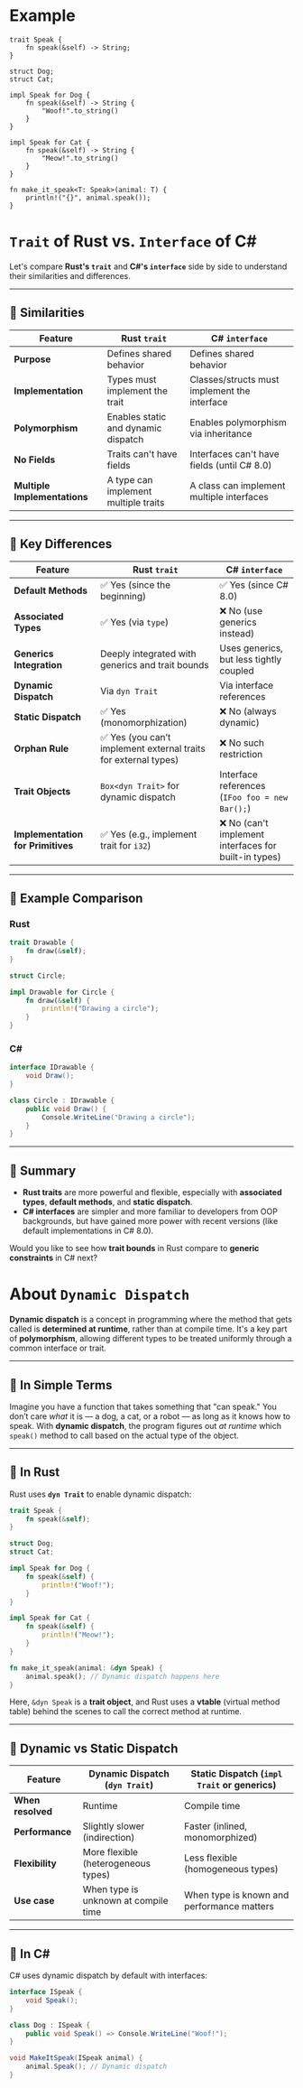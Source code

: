 # Example
```
trait Speak {
    fn speak(&self) -> String;
}

struct Dog;
struct Cat;

impl Speak for Dog {
    fn speak(&self) -> String {
        "Woof!".to_string()
    }
}

impl Speak for Cat {
    fn speak(&self) -> String {
        "Meow!".to_string()
    }
}

fn make_it_speak<T: Speak>(animal: T) {
    println!("{}", animal.speak());
}
```

# `Trait` of Rust vs. `Interface` of C#
Let's compare **Rust's `trait`** and **C#'s `interface`** side by side to understand their similarities and differences.

---

## 🔶 Similarities

| Feature | Rust `trait` | C# `interface` |
|--------|---------------|----------------|
| **Purpose** | Defines shared behavior | Defines shared behavior |
| **Implementation** | Types must implement the trait | Classes/structs must implement the interface |
| **Polymorphism** | Enables static and dynamic dispatch | Enables polymorphism via inheritance |
| **No Fields** | Traits can't have fields | Interfaces can't have fields (until C# 8.0) |
| **Multiple Implementations** | A type can implement multiple traits | A class can implement multiple interfaces |

---

## 🔷 Key Differences

| Feature | Rust `trait` | C# `interface` |
|--------|---------------|----------------|
| **Default Methods** | ✅ Yes (since the beginning) | ✅ Yes (since C# 8.0) |
| **Associated Types** | ✅ Yes (via `type`) | ❌ No (use generics instead) |
| **Generics Integration** | Deeply integrated with generics and trait bounds | Uses generics, but less tightly coupled |
| **Dynamic Dispatch** | Via `dyn Trait` | Via interface references |
| **Static Dispatch** | ✅ Yes (monomorphization) | ❌ No (always dynamic) |
| **Orphan Rule** | ✅ Yes (you can’t implement external traits for external types) | ❌ No such restriction |
| **Trait Objects** | `Box<dyn Trait>` for dynamic dispatch | Interface references (`IFoo foo = new Bar();`) |
| **Implementation for Primitives** | ✅ Yes (e.g., implement trait for `i32`) | ❌ No (can't implement interfaces for built-in types) |

---

## 🧪 Example Comparison

### Rust

```rust
trait Drawable {
    fn draw(&self);
}

struct Circle;

impl Drawable for Circle {
    fn draw(&self) {
        println!("Drawing a circle");
    }
}
```

### C#

```csharp
interface IDrawable {
    void Draw();
}

class Circle : IDrawable {
    public void Draw() {
        Console.WriteLine("Drawing a circle");
    }
}
```

---

## 🧠 Summary

- **Rust traits** are more powerful and flexible, especially with **associated types**, **default methods**, and **static dispatch**.
- **C# interfaces** are simpler and more familiar to developers from OOP backgrounds, but have gained more power with recent versions (like default implementations in C# 8.0).

Would you like to see how **trait bounds** in Rust compare to **generic constraints** in C# next?

# About `Dynamic Dispatch`

**Dynamic dispatch** is a concept in programming where the method that gets called is **determined at runtime**, rather than at compile time. It's a key part of **polymorphism**, allowing different types to be treated uniformly through a common interface or trait.

---

## 🧠 In Simple Terms

Imagine you have a function that takes something that "can speak." You don’t care *what* it is — a dog, a cat, or a robot — as long as it knows how to speak. With **dynamic dispatch**, the program figures out *at runtime* which `speak()` method to call based on the actual type of the object.

---

## 🔧 In Rust

Rust uses **`dyn Trait`** to enable dynamic dispatch:

```rust
trait Speak {
    fn speak(&self);
}

struct Dog;
struct Cat;

impl Speak for Dog {
    fn speak(&self) {
        println!("Woof!");
    }
}

impl Speak for Cat {
    fn speak(&self) {
        println!("Meow!");
    }
}

fn make_it_speak(animal: &dyn Speak) {
    animal.speak(); // Dynamic dispatch happens here
}
```

Here, `&dyn Speak` is a **trait object**, and Rust uses a **vtable** (virtual method table) behind the scenes to call the correct method at runtime.

---

## 🔄 Dynamic vs Static Dispatch

| Feature | Dynamic Dispatch (`dyn Trait`) | Static Dispatch (`impl Trait` or generics) |
|--------|-------------------------------|-------------------------------------------|
| **When resolved** | Runtime | Compile time |
| **Performance** | Slightly slower (indirection) | Faster (inlined, monomorphized) |
| **Flexibility** | More flexible (heterogeneous types) | Less flexible (homogeneous types) |
| **Use case** | When type is unknown at compile time | When type is known and performance matters |

---

## 🧪 In C#

C# uses dynamic dispatch by default with interfaces:

```csharp
interface ISpeak {
    void Speak();
}

class Dog : ISpeak {
    public void Speak() => Console.WriteLine("Woof!");
}

void MakeItSpeak(ISpeak animal) {
    animal.Speak(); // Dynamic dispatch
}
```
